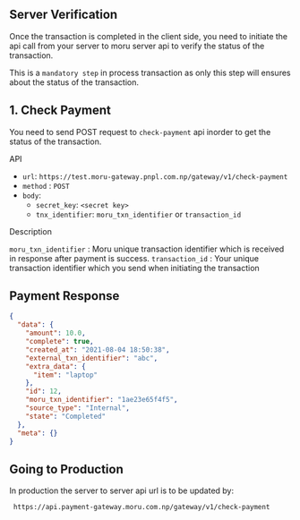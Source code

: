 ## Server Verification

Once the transaction is completed in the client side, you need to initiate the api call from your server to moru server api to verify the status of the transaction.

This is a `mandatory step` in process transaction as only this step will ensures about the status of the transaction.

## 1. Check Payment

You need to send POST request to `check-payment` api inorder to get the status of the transaction.

API

- `url`: `https://test.moru-gateway.pnpl.com.np/gateway/v1/check-payment`
- `method` : `POST`
- `body`:
  - `secret_key`: `<secret key>`
  - `tnx_identifier`: `moru_txn_identifier` or `transaction_id`

Description

`moru_txn_identifier` : Moru unique transaction identifier which is received in response after payment is success.
`transaction_id` : Your unique transaction identifier which you send when initiating the transaction

## Payment Response

```json
{
  "data": {
    "amount": 10.0,
    "complete": true,
    "created_at": "2021-08-04 18:50:38",
    "external_txn_identifier": "abc",
    "extra_data": {
      "item": "laptop"
    },
    "id": 12,
    "moru_txn_identifier": "1ae23e65f4f5",
    "source_type": "Internal",
    "state": "Completed"
  },
  "meta": {}
}
```

## Going to Production

In production the server to server api url is to be updated by:

` https://api.payment-gateway.moru.com.np/gateway/v1/check-payment`

